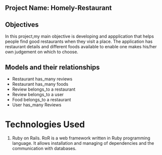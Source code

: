 ## Project Name: Homely-Restaurant

## Objectives
In this project,my main objective is 
developing and appplication that helps 
people find good restaurants when they visit 
a place. The application has restaurant 
details and different foods available to 
enable one makes his/her own judgement on 
which to choose.

## Models and their relationships
- Restaurant has_many reviews 
- Restaurant has_many foods
- Review  belongs_to a restaurant 
- Review belongs_to a user
- Food belongs_to a restaurant
- User has_many Reviews

# Technologies Used
1. Ruby on Rails. RoR is a web framework written in Ruby programming language. It allows installation and managing of dependencies and the communication with databases.
